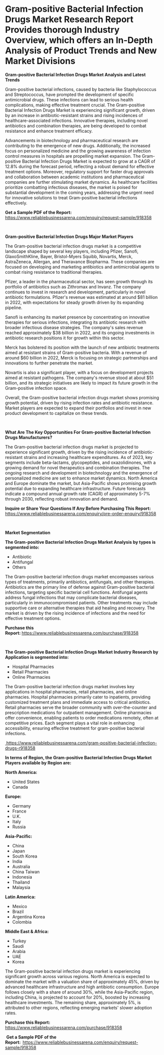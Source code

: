 <p><h1>Gram-positive Bacterial Infection Drugs Market Research Report Provides thorough Industry Overview, which offers an In-Depth Analysis of Product Trends and New Market Divisions</h1></p><p><strong>Gram-positive Bacterial Infection Drugs Market Analysis and Latest Trends</strong></p>
<p><p>Gram-positive bacterial infections, caused by bacteria like Staphylococcus and Streptococcus, have prompted the development of specific antimicrobial drugs. These infections can lead to serious health complications, making effective treatment crucial. The Gram-positive Bacterial Infection Drugs Market is experiencing significant growth, driven by an increase in antibiotic-resistant strains and rising incidences of healthcare-associated infections. Innovative therapies, including novel antibiotics and combination therapies, are being developed to combat resistance and enhance treatment efficacy.</p><p>Advancements in biotechnology and pharmaceutical research are contributing to the emergence of new drugs. Additionally, the increased focus on personalized medicine and the growing awareness of infection control measures in hospitals are propelling market expansion. The Gram-positive Bacterial Infection Drugs Market is expected to grow at a CAGR of 12.8% during the forecast period, reflecting a robust demand for effective treatment options. Moreover, regulatory support for faster drug approvals and collaboration between academic institutions and pharmaceutical companies are further stimulating market dynamics. As healthcare facilities prioritize combatting infectious diseases, the market is poised for substantial development in the coming years, addressing the urgent need for innovative solutions to treat Gram-positive bacterial infections effectively.</p></p>
<p><strong>Get a Sample PDF of the Report:&nbsp;</strong> <a href="https://www.reliablebusinessarena.com/enquiry/request-sample/918358?utm_campaign=2209&utm_medium=2&utm_source=Github&utm_content=ia&utm_term=13042025&utm_id=gram-positive-bacterial-infection-drugs">https://www.reliablebusinessarena.com/enquiry/request-sample/918358</a></p>
<p>&nbsp;</p>
<p><strong>Gram-positive Bacterial Infection Drugs Major Market Players</strong></p>
<p><p>The Gram-positive bacterial infection drugs market is a competitive landscape shaped by several key players, including Pfizer, Sanofi, GlaxoSmithKline, Bayer, Bristol-Myers Squibb, Novartis, Merck, AstraZeneca, Allergan, and Theravance Biopharma. These companies are focused on developing and marketing antibiotics and antimicrobial agents to combat rising resistance to traditional therapies.</p><p>Pfizer, a leader in the pharmaceutical sector, has seen growth through its portfolio of antibiotics such as Zithromax and Invanz. The company continues to invest in research and development, particularly in novel antibiotic formulations. Pfizer's revenue was estimated at around $81 billion in 2022, with expectations for steady growth driven by its expanding pipeline.</p><p>Sanofi is enhancing its market presence by concentrating on innovative therapies for serious infections, integrating its antibiotic research with broader infectious disease strategies. The company's sales revenue reached approximately $38 billion in 2022, and its ongoing investments in antibiotic research positions it for growth within this sector.</p><p>Merck has bolstered its position with the launch of new antibiotic treatments aimed at resistant strains of Gram-positive bacteria. With a revenue of around $60 billion in 2022, Merck is focusing on strategic partnerships and innovations to further penetrate the market.</p><p>Novartis is also a significant player, with a focus on development projects aimed at resistant pathogens. The company's revenue stood at about $51 billion, and its strategic initiatives are likely to impact its future growth in the Gram-positive infection space.</p><p>Overall, the Gram-positive bacterial infection drugs market shows promising growth potential, driven by rising infection rates and antibiotic resistance. Market players are expected to expand their portfolios and invest in new product development to capitalize on these trends.</p></p>
<p>&nbsp;</p>
<p><strong>What Are The Key Opportunities For Gram-positive Bacterial Infection Drugs Manufacturers?</strong></p>
<p><p>The Gram-positive bacterial infection drugs market is projected to experience significant growth, driven by the rising incidence of antibiotic-resistant strains and increasing healthcare expenditures. As of 2023, key segments include beta-lactams, glycopeptides, and oxazolidinones, with a growing demand for novel therapeutics and combination therapies. The ongoing research and development in biotechnology and the emergence of personalized medicine are set to enhance market dynamics. North America and Europe dominate the market, but Asia-Pacific shows promising growth potential due to expanding healthcare infrastructure. Future forecasts indicate a compound annual growth rate (CAGR) of approximately 5-7% through 2030, reflecting robust innovation and demand.</p></p>
<p><strong>Inquire or Share Your Questions If Any Before Purchasing This Report:</strong> <a href="https://www.reliablebusinessarena.com/enquiry/pre-order-enquiry/918358?utm_campaign=2209&utm_medium=2&utm_source=Github&utm_content=ia&utm_term=13042025&utm_id=gram-positive-bacterial-infection-drugs">https://www.reliablebusinessarena.com/enquiry/pre-order-enquiry/918358</a></p>
<p>&nbsp;</p>
<p><strong>Market Segmentation</strong></p>
<p><strong>The Gram-positive Bacterial Infection Drugs Market Analysis by types is segmented into:</strong></p>
<p><ul><li>Antibiotic</li><li>Antifungal</li><li>Others</li></ul></p>
<p><p>The Gram-positive bacterial infection drugs market encompasses various types of treatments, primarily antibiotics, antifungals, and other therapies. Antibiotics are the primary line of defense against Gram-positive bacterial infections, targeting specific bacterial cell functions. Antifungal agents address fungal infections that may complicate bacterial diseases, particularly in immunocompromised patients. Other treatments may include supportive care or alternative therapies that aid healing and recovery. The market is driven by the rising incidence of infections and the need for effective treatment options.</p></p>
<p><strong>Purchase this Report:&nbsp;</strong><a href="https://www.reliablebusinessarena.com/purchase/918358?utm_campaign=2209&utm_medium=2&utm_source=Github&utm_content=ia&utm_term=13042025&utm_id=gram-positive-bacterial-infection-drugs">https://www.reliablebusinessarena.com/purchase/918358</a></p>
<p>&nbsp;</p>
<p><strong>The Gram-positive Bacterial Infection Drugs Market Industry Research by Application is segmented into:</strong></p>
<p><ul><li>Hospital Pharmacies</li><li>Retail Pharmacies</li><li>Online Pharmacies</li></ul></p>
<p><p>The Gram-positive bacterial infection drugs market involves key applications in hospital pharmacies, retail pharmacies, and online pharmacies. Hospital pharmacies primarily cater to inpatients, providing customized treatment plans and immediate access to critical antibiotics. Retail pharmacies serve the broader community with over-the-counter and prescription medications for outpatient management. Online pharmacies offer convenience, enabling patients to order medications remotely, often at competitive prices. Each segment plays a vital role in enhancing accessibility, ensuring effective treatment for gram-positive bacterial infections.</p></p>
<p><a href="https://www.reliablebusinessarena.com/gram-positive-bacterial-infection-drugs-r918358?utm_campaign=2209&utm_medium=2&utm_source=Github&utm_content=ia&utm_term=13042025&utm_id=gram-positive-bacterial-infection-drugs">&nbsp;https://www.reliablebusinessarena.com/gram-positive-bacterial-infection-drugs-r918358</a></p>
<p><strong>In terms of Region, the Gram-positive Bacterial Infection Drugs Market Players available by Region are:</strong></p>
<p>
    <p> <strong> North America: </strong>
        <ul>
            <li>United States</li>
            <li>Canada</li>
        </ul>
        </p> 
    <p> <strong> Europe: </strong>
        <ul>
            <li>Germany</li>
            <li>France</li>
            <li>U.K.</li>
            <li>Italy</li>
            <li>Russia</li>
        </ul>
        </p> 
    <p> <strong> Asia-Pacific: </strong>
        <ul>
            <li>China</li>
            <li>Japan</li>
            <li>South Korea</li>
            <li>India</li>
            <li>Australia</li>
            <li>China Taiwan</li>
            <li>Indonesia</li>
            <li>Thailand</li>
            <li>Malaysia</li>
        </ul>
        </p> 
    <p> <strong> Latin America: </strong>
        <ul>
            <li>Mexico</li>
            <li>Brazil</li>
            <li>Argentina Korea</li>
            <li>Colombia</li>
        </ul>
        </p> 
    <p> <strong> Middle East & Africa: </strong>
        <ul>
            <li>Turkey</li>
            <li>Saudi</li>
            <li>Arabia</li>
            <li>UAE</li>
            <li>Korea</li>
        </ul>
    </p>
    </p>
<p><p>The Gram-positive bacterial infection drugs market is experiencing significant growth across various regions. North America is expected to dominate the market with a valuation share of approximately 45%, driven by advanced healthcare infrastructure and high antibiotic consumption. Europe follows closely with a share of around 30%, while the Asia-Pacific region, including China, is projected to account for 20%, boosted by increasing healthcare investments. The remaining share, approximately 5%, is attributed to other regions, reflecting emerging markets' slower adoption rates.</p></p>
<p><strong>Purchase this Report: </strong><a href="https://www.reliablebusinessarena.com/purchase/918358?utm_campaign=2209&utm_medium=2&utm_source=Github&utm_content=ia&utm_term=13042025&utm_id=gram-positive-bacterial-infection-drugs">https://www.reliablebusinessarena.com/purchase/918358</a></p>
<p>&nbsp;<strong>Get a Sample PDF of the Report:&nbsp;&nbsp;</strong><a href="https://www.reliablebusinessarena.com/enquiry/request-sample/918358?utm_campaign=2209&utm_medium=2&utm_source=Github&utm_content=ia&utm_term=13042025&utm_id=gram-positive-bacterial-infection-drugs">https://www.reliablebusinessarena.com/enquiry/request-sample/918358</a></p>
<p><strong></strong></p>
<p><p></p><p></p><p></p></p>